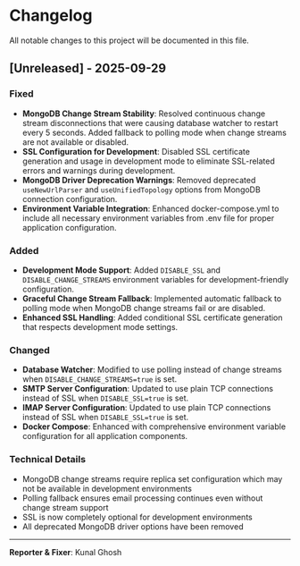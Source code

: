 # Changelog

All notable changes to this project will be documented in this file.

## [Unreleased] - 2025-09-29

### Fixed
- **MongoDB Change Stream Stability**: Resolved continuous change stream disconnections that were causing database watcher to restart every 5 seconds. Added fallback to polling mode when change streams are not available or disabled.
- **SSL Configuration for Development**: Disabled SSL certificate generation and usage in development mode to eliminate SSL-related errors and warnings during development.
- **MongoDB Driver Deprecation Warnings**: Removed deprecated `useNewUrlParser` and `useUnifiedTopology` options from MongoDB connection configuration.
- **Environment Variable Integration**: Enhanced docker-compose.yml to include all necessary environment variables from .env file for proper application configuration.

### Added
- **Development Mode Support**: Added `DISABLE_SSL` and `DISABLE_CHANGE_STREAMS` environment variables for development-friendly configuration.
- **Graceful Change Stream Fallback**: Implemented automatic fallback to polling mode when MongoDB change streams fail or are disabled.
- **Enhanced SSL Handling**: Added conditional SSL certificate generation that respects development mode settings.

### Changed
- **Database Watcher**: Modified to use polling instead of change streams when `DISABLE_CHANGE_STREAMS=true` is set.
- **SMTP Server Configuration**: Updated to use plain TCP connections instead of SSL when `DISABLE_SSL=true` is set.
- **IMAP Server Configuration**: Updated to use plain TCP connections instead of SSL when `DISABLE_SSL=true` is set.
- **Docker Compose**: Enhanced with comprehensive environment variable configuration for all application components.

### Technical Details
- MongoDB change streams require replica set configuration which may not be available in development environments
- Polling fallback ensures email processing continues even without change stream support
- SSL is now completely optional for development environments
- All deprecated MongoDB driver options have been removed

---
**Reporter & Fixer**: Kunal Ghosh
